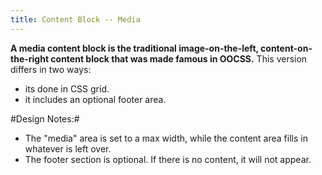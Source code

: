 ```yaml
---
title: Content Block -- Media
---
```


**A media content block is the traditional image-on-the-left, content-on-the-right content block that was made famous in OOCSS.**
This version differs in two ways:
- its done in CSS grid.
- it includes an optional footer area.

#Design Notes:#
- The "media" area is set to a max width, while the content area fills in whatever is left over.
- The footer section is optional. If there is no content, it will not appear.
